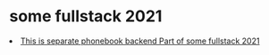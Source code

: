 # some fullstack 2021

<li><a href="https://github.com/lasse1900/some-fullstack-211021">This is separate phonebook backend Part of some fullstack 2021</a></li>